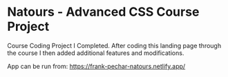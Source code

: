 # Natours - Advanced CSS Course Project

Course Coding Project I Completed. After coding this landing page through the course I then added additional features and modifications.

App can be run from: https://frank-pechar-natours.netlify.app/
